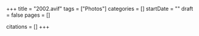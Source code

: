 +++
title = "2002.avif"
tags = ["Photos"]
categories = []
startDate = ""
draft = false
pages = []

citations = []
+++
